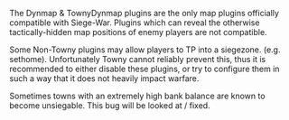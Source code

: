 The Dynmap & TownyDynmap plugins are the only map plugins officially compatible with Siege-War.  Plugins which can reveal the otherwise tactically-hidden map positions of enemy players are not compatible.


Some Non-Towny plugins may allow players to TP into a siegezone.  (e.g. sethome).  Unfortunately Towny cannot reliably prevent this, thus it is recommended to either disable these plugins, or try to configure them in such a way that it does not heavily impact warfare.


Sometimes towns with an extremely high bank balance are known to become unsiegable. This bug will be looked at / fixed.
﻿